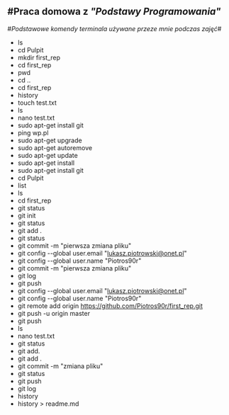 #Praca domowa z *"Podstawy Programowania"*
---
#*Podstawowe komendy terminala używane przeze mnie podczas zajęć*#

   *  ls 
   *  cd Pulpit 
   *  mkdir first_rep  
   *  cd first_rep
   *  pwd
   *  cd ..
   *  cd first_rep
   *  history
   *  touch test.txt
   *  ls
   *  nano test.txt
   *  sudo apt-get install git
   *  ping wp.pl
   *  sudo apt-get upgrade
   *  sudo apt-get autoremove 
   *  sudo apt-get update
   *  sudo apt-get install
   *  sudo apt-get install git
   *  cd Pulpit
   *  list
   *  ls
   *  cd first_rep
   *  git status
   *  git init
   *  git status
   *  git add .
   *  git status
   *  git commit -m "pierwsza zmiana pliku"
   *  git config --global user.email "lukasz.piotrowski@onet.pl"
   *  git config --global user.name "Piotros90r"
   *  git commit -m "pierwsza zmiana pliku"
   *  git log
   *  git push
   *  git config --global user.email "lukasz.piotrowski@onet.pl"
   *  git config --global user.name "Piotros90r"
   *  git remote add origin https://github.com/Piotros90r/first_rep.git
   *  git push -u origin master
   *  git push
   *  ls
   *  nano test.txt
   *  git status
   *  git add. 
   *  git add .
   *  git commit -m "zmiana pliku"
   *  git status
   *  git push
   *  git log
   *  history
   *  history > readme.md
